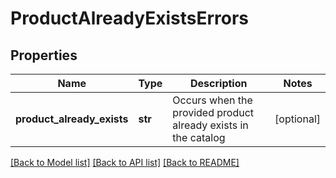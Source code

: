 # ProductAlreadyExistsErrors

## Properties
Name | Type | Description | Notes
------------ | ------------- | ------------- | -------------
**product_already_exists** | **str** | Occurs when the provided product already exists in the catalog | [optional] 

[[Back to Model list]](../README.md#documentation-for-models) [[Back to API list]](../README.md#documentation-for-api-endpoints) [[Back to README]](../README.md)


